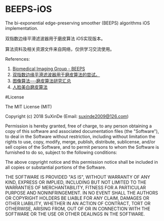 # BEEPS-iOS


The bi-exponential edge-preserving smoother (BEEPS) algorithms iOS implementation.

双指数边缘平滑滤波器用于磨皮算法 iOS实现版本。

算法资料及相关资源文件来自网络，仅供学习交流使用。

References: 

1. [Biomedical Imaging Group - BEEPS](http://bigwww.epfl.ch/thevenaz/beeps/)
2. [双指数边缘平滑滤波器用于磨皮算法的尝试。](https://www.cnblogs.com/Imageshop/p/3293300.html)
3. [图像算法---磨皮算法研究汇总](http://blog.csdn.net/trent1985/article/details/50496969)
4. [人脸美白磨皮算法](http://www.cnblogs.com/celerychen/archive/2013/03/09/2951581.html)

#License

The MIT License (MIT)

Copyright (c) 2018 SuXinDe (Email: suxinde2009@126.com)

Permission is hereby granted, free of charge, to any person obtaining a copy of this software and associated documentation files (the "Software"), to deal in the Software without restriction, including without limitation the rights to use, copy, modify, merge, publish, distribute, sublicense, and/or sell copies of the Software, and to permit persons to whom the Software is furnished to do so, subject to the following conditions:

The above copyright notice and this permission notice shall be included in all copies or substantial portions of the Software.

THE SOFTWARE IS PROVIDED "AS IS", WITHOUT WARRANTY OF ANY KIND, EXPRESS OR IMPLIED, INCLUDING BUT NOT LIMITED TO THE WARRANTIES OF MERCHANTABILITY, FITNESS FOR A PARTICULAR PURPOSE AND NONINFRINGEMENT. IN NO EVENT SHALL THE AUTHORS OR COPYRIGHT HOLDERS BE LIABLE FOR ANY CLAIM, DAMAGES OR OTHER LIABILITY, WHETHER IN AN ACTION OF CONTRACT, TORT OR OTHERWISE, ARISING FROM, OUT OF OR IN CONNECTION WITH THE SOFTWARE OR THE USE OR OTHER DEALINGS IN THE SOFTWARE.